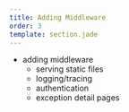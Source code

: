 ```yaml
---
title: Adding Middleware
order: 3
template: section.jade
---
```


- adding middleware
  - serving static files
  - logging/tracing
  - authentication
  - exception detail pages

